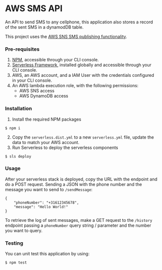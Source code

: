 # AWS SMS API

An API to send SMS to any cellphone, this application also stores a record of the sent SMS in a dynamodDB table.

This project uses the [AWS SNS SMS publishing functionality](https://docs.aws.amazon.com/sns/latest/dg/sms_publish-to-phone.html).

### Pre-requisites

1. [NPM](https://docs.npmjs.com/cli/install), accessible through your CLI console.
2. [Serverless Framework](https://serverless.com/framework/docs/providers/aws/guide/installation/), installed globally and accessible through your CLI console.
3. AWS, an AWS account, and a IAM User with the credentials configured in your CLI console.
4. An AWS lambda execution role, with the following permissions:
    * AWS SNS access
    * AWS DynamoDB access

### Installation

1. Install the required NPM packages
```
$ npm i
```
2. Copy the `serverless.dist.yml` to a new `serverless.yml` file, update the data to match your AWS account.
3. Run Serverless to deploy the serverless components
```
$ sls deploy
```

### Usage

After your serverless stack is deployed, copy the URL with the endpoint and do a POST request. Sending a JSON with the phone number and the message you want to send to `/sendMessage`:

```
{
    "phoneNumber": "+31612345678",
    "message": "Hello World!"
}
```

To retrieve the log of sent messages, make a GET request to the `/history` endpoint passing a `phoneNumber` query string / parameter and the number you want to query.

### Testing

You can unit test this application by using:
```
$ npm test
```
